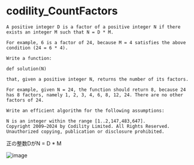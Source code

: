# codility_CountFactors


```
A positive integer D is a factor of a positive integer N if there exists an integer M such that N = D * M.

For example, 6 is a factor of 24, because M = 4 satisfies the above condition (24 = 6 * 4).

Write a function:

def solution(N)

that, given a positive integer N, returns the number of its factors.

For example, given N = 24, the function should return 8, because 24 has 8 factors, namely 1, 2, 3, 4, 6, 8, 12, 24. There are no other factors of 24.

Write an efficient algorithm for the following assumptions:

N is an integer within the range [1..2,147,483,647].
Copyright 2009–2024 by Codility Limited. All Rights Reserved. Unauthorized copying, publication or disclosure prohibited.
```
正の整数DがN = D * M<br>

![image](https://github.com/Shinichi0713/codility_CountFactors/assets/61480734/cc45e732-57f2-4420-96cd-5ee0e75fda43)

